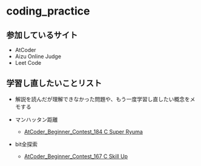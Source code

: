 # coding_practice

## 参加しているサイト
- AtCoder
- Aizu Online Judge
- Leet Code

## 学習し直したいことリスト
- 解説を読んだが理解できなかった問題や、もう一度学習し直したい概念をメモする

- マンハッタン距離
  - [AtCoder_Beginner_Contest_184 C Super Ryuma](https://atcoder.jp/contests/abc184/tasks/abc184_c)
- bit全探索
  - [AtCoder_Beginner_Contest_167 C Skill Up](https://atcoder.jp/contests/abc167/tasks/abc167_c)